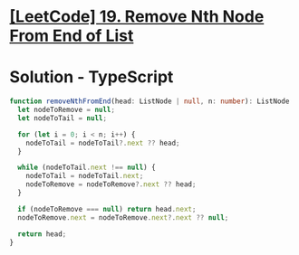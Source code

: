 # [[LeetCode] 19. Remove Nth Node From End of List](https://leetcode.com/problems/remove-nth-node-from-end-of-list/description)

# Solution - TypeScript

```typescript
function removeNthFromEnd(head: ListNode | null, n: number): ListNode | null {
  let nodeToRemove = null;
  let nodeToTail = null;

  for (let i = 0; i < n; i++) {
    nodeToTail = nodeToTail?.next ?? head;
  }

  while (nodeToTail.next !== null) {
    nodeToTail = nodeToTail.next;
    nodeToRemove = nodeToRemove?.next ?? head;
  }

  if (nodeToRemove === null) return head.next;
  nodeToRemove.next = nodeToRemove.next?.next ?? null;

  return head;
}
```
